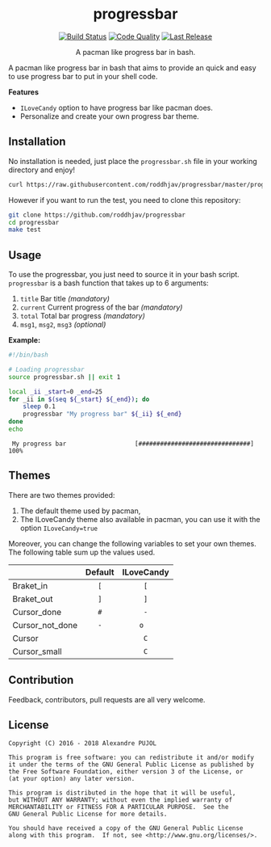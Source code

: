 <h1 align="center">progressbar</h1>
<p align="center">
    <a href="https://travis-ci.org/roddhjav/progressbar">
        <img src="https://img.shields.io/travis/roddhjav/progressbar/master.svg?style=flat-square"
             alt="Build Status" /></a>
    <a href="https://www.codacy.com/app/roddhjav/progressbar">
        <img src="https://img.shields.io/codacy/grade/180ac4623768488d9763211c2bc6128f/master.svg?style=flat-square"
             alt="Code Quality" /></a>
    <a href="https://github.com/roddhjav/progressbar/releases/latest">
        <img src="https://img.shields.io/github/release/roddhjav/progressbar.svg?maxAge=600&style=flat-square"
             alt="Last Release" /></a>
</p>

<p align="center">
    A pacman like progress bar in bash.
</p>

A pacman like progress bar in bash that aims to provide an quick and easy to use
progress bar to put in your shell code.

**Features**
* `ILoveCandy` option to have progress bar like pacman does.
* Personalize and create your own progress bar theme.


## Installation

No installation is needed, just place the `progressbar.sh` file in your working
directory and enjoy!
```sh
curl https://raw.githubusercontent.com/roddhjav/progressbar/master/progressbar.sh > progressbar.sh
```

However if you want to run the test, you need to clone this repository:
```sh
git clone https://github.com/roddhjav/progressbar
cd progressbar
make test
```

## Usage
To use the progressbar, you just need to source it in your bash script. `progressbar` is a bash function that takes up to 6 arguments:

1. `title` Bar title *(mandatory)*
2. `current` Current progress of the bar *(mandatory)*
3. `total` Total bar progress *(mandatory)*
4. `msg1`, `msg2`, `msg3` *(optional)*

**Example:**
```sh
#!/bin/bash

# Loading progressbar
source progressbar.sh || exit 1

local _ii _start=0 _end=25
for _ii in $(seq ${_start} ${_end}); do
    sleep 0.1
    progressbar "My progress bar" ${_ii} ${_end}
done
echo
```
```
 My progress bar                   [###############################] 100%
```


## Themes

There are two themes provided:
1. The default theme used by pacman,
2. The ILoveCandy theme also available in pacman, you can use it with the option `ILoveCandy=true`

Moreover, you can change the following variables to set your own themes. The following table sum up the values used.

|                 | Default | ILoveCandy |
|-----------------|:-------:|:----------:|
| Braket_in       |   `[`   |     `[`    |
| Braket_out      |   `]`   |     `]`    |
| Cursor_done     |   `#`   |     `-`    |
| Cursor_not_done |   `-`   |    `o  `   |
| Cursor          |         |     `C`    |
| Cursor_small    |         |     `C`    |


## Contribution
Feedback, contributors, pull requests are all very welcome.


## License

    Copyright (C) 2016 - 2018 Alexandre PUJOL

    This program is free software: you can redistribute it and/or modify
    it under the terms of the GNU General Public License as published by
    the Free Software Foundation, either version 3 of the License, or
    (at your option) any later version.

    This program is distributed in the hope that it will be useful,
    but WITHOUT ANY WARRANTY; without even the implied warranty of
    MERCHANTABILITY or FITNESS FOR A PARTICULAR PURPOSE.  See the
    GNU General Public License for more details.

    You should have received a copy of the GNU General Public License
    along with this program.  If not, see <http://www.gnu.org/licenses/>.
